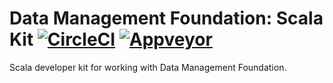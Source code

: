 # Data Management Foundation: Scala Kit [![CircleCI][circle-ci-status-label]][circle-ci-job] [![Appveyor][appveyor-status-label]][appveyor-build]

Scala developer kit for working with Data Management Foundation.

[appveyor-status-label]: https://ci.appveyor.com/api/projects/status/t4lr659tfg5t849h/branch/v0.0.x?svg=true
[appveyor-build]: https://ci.appveyor.com/project/michaelahlers/dmf-scala-kit/branch/v0.0.x

[circle-ci-job]: https://circleci.com/gh/gig-foundation/dmf-scala-kit/tree/v0.0.x
[circle-ci-status-label]: https://circleci.com/gh/gig-foundation/dmf-scala-kit/tree/v0.0.x.svg?style=svg
